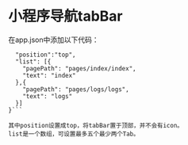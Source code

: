 # 小程序导航tabBar
  
  在app.json中添加以下代码：
  ```"tabBar": {
    "position":"top",
    "list": [{
      "pagePath": "pages/index/index",
      "text": "index"
    },{
      "pagePath": "pages/logs/logs",
      "text": "logs"
    }]
  }```

  其中position设置成top，将tabBar置于顶部，并不会有icon。
  list是一个数组，可设置最多五个最少两个Tab。